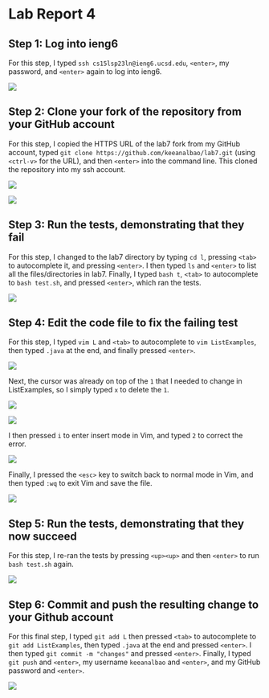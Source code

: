 # Lab Report 4

## Step 1: Log into ieng6
For this step, I typed `ssh cs15lsp23ln@ieng6.ucsd.edu`, `<enter>`, my password, and `<enter>` again to log into ieng6.

![](https://github.com/keeanalbao/cse15l-lab-reports/assets/88350907/b3256b80-fae4-4031-963e-8a04b8a96619)


## Step 2: Clone your fork of the repository from your GitHub account
For this step, I copied the HTTPS URL of the lab7 fork from my GitHub account, typed `git clone https://github.com/keeanalbao/lab7.git`
(using `<ctrl-v>` for the URL), and then `<enter>` into the command line. This cloned the repository 
into my ssh account.

![](https://github.com/keeanalbao/cse15l-lab-reports/assets/88350907/053e51ef-6013-4988-88cd-bd77ec4e4a8f)

![](https://github.com/keeanalbao/cse15l-lab-reports/assets/88350907/8dab1ac0-2562-4d35-9a0c-13bc4fab9551)


## Step 3: Run the tests, demonstrating that they fail
For this step, I changed to the lab7 directory by typing `cd l`, pressing `<tab>` to autocomplete it, and pressing `<enter>`. I then typed `ls` and `<enter>`
to list all the files/directories in lab7. Finally, I typed `bash t`, `<tab>` to autocomplete to `bash test.sh`, and pressed `<enter>`, which ran the tests.

![](https://github.com/keeanalbao/cse15l-lab-reports/assets/88350907/f33afaaf-5885-491f-898d-f845b368fd6b)


## Step 4: Edit the code file to fix the failing test
For this step, I typed `vim L` and `<tab>` to autocomplete to `vim ListExamples`, then typed `.java` at the end, and finally pressed `<enter>`.

![](https://github.com/keeanalbao/cse15l-lab-reports/assets/88350907/c0329795-bbf9-4f3c-ad6a-131bb1c20d86)

Next, the cursor was already on top of the `1` that I needed to change in ListExamples, so I simply typed `x` to delete the `1`.

![](https://github.com/keeanalbao/cse15l-lab-reports/assets/88350907/b4aa4512-5580-4393-8151-5a04fa660eac)

![](https://github.com/keeanalbao/cse15l-lab-reports/assets/88350907/4310cd43-08ef-49a0-812c-22e9c818457a)

I then pressed `i` to enter insert mode in Vim, and typed `2` to correct the error.

![](https://github.com/keeanalbao/cse15l-lab-reports/assets/88350907/aefc96d2-7ca3-4e44-a4fc-8c1221508d02)

Finally, I pressed the `<esc>` key to switch back to normal mode in Vim, and then typed `:wq` to exit Vim and save the file.

![](https://github.com/keeanalbao/cse15l-lab-reports/assets/88350907/cf391cf6-ce98-43e3-8d32-6b40f8869bf1)


## Step 5: Run the tests, demonstrating that they now succeed
For this step, I re-ran the tests by pressing `<up><up>` and then `<enter>` to run `bash test.sh` again.

![](https://github.com/keeanalbao/cse15l-lab-reports/assets/88350907/043a5cdc-1047-40ac-bd99-3108de6051c8)


## Step 6: Commit and push the resulting change to your Github account
For this final step, I typed `git add L` then pressed `<tab>` to autocomplete to `git add ListExamples`, then typed `.java` at the end and pressed `<enter>`.
I then typed `git commit -m "changes"` and pressed `<enter>`. Finally, I typed `git push` and `<enter>`, my username `keeanalbao` and `<enter>`, and my GitHub password
and `<enter>`.

![](https://github.com/keeanalbao/cse15l-lab-reports/assets/88350907/217c8afe-8945-486d-a099-556e02d8052a)

